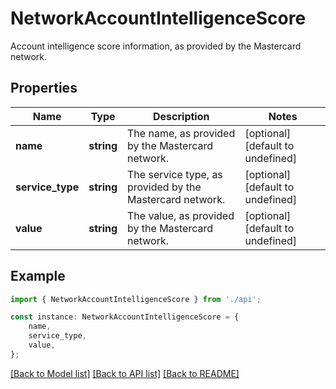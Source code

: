 # NetworkAccountIntelligenceScore

Account intelligence score information, as provided by the Mastercard network.

## Properties

Name | Type | Description | Notes
------------ | ------------- | ------------- | -------------
**name** | **string** | The name, as provided by the Mastercard network. | [optional] [default to undefined]
**service_type** | **string** | The service type, as provided by the Mastercard network. | [optional] [default to undefined]
**value** | **string** | The value, as provided by the Mastercard network. | [optional] [default to undefined]

## Example

```typescript
import { NetworkAccountIntelligenceScore } from './api';

const instance: NetworkAccountIntelligenceScore = {
    name,
    service_type,
    value,
};
```

[[Back to Model list]](../README.md#documentation-for-models) [[Back to API list]](../README.md#documentation-for-api-endpoints) [[Back to README]](../README.md)
